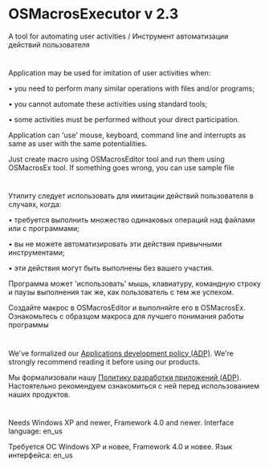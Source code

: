 # OSMacrosExecutor v 2.3
A tool for automating user activities / Инструмент автоматизации действий пользователя
#
Application may be used for imitation of user activities when:

 • you need to perform many similar operations with files and/or programs;

 • you cannot automate these activities using standard tools;

 • some activities must be performed without your direct participation.

Application can 'use' mouse, keyboard, command line and interrupts as same as user with the same potentialities.

Just create macro using OSMacrosEditor tool and run them using OSMacrosEx tool. If something goes wrong, you can use sample file
#
Утилиту следует использовать для имитации действий пользователя в случаях, когда:

 • требуется выполнить множество одинаковых операций над файлами или с программами;

 • вы не можете автоматизировать эти действия привычными инструментами;

 • эти действия могут быть выполнены без вашего участия.

Программа может 'использовать' мышь, клавиатуру, командную строку и паузы выполнения так же, как пользователь с тем же успехом.

Создайте макрос в OSMacrosEditor и выполняйте его в OSMacrosEx. Ознакомьтесь с образцом макроса для лучшего понимания работы программы

#

We've formalized our [Applications development policy (ADP)](https://vk.com/@rdaaow_fupl-adp).
We're strongly recommend reading it before using our products.

Мы формализовали нашу [Политику разработки приложений (ADP)](https://vk.com/@rdaaow_fupl-adp).
Настоятельно рекомендуем ознакомиться с ней перед использованием наших продуктов.

#

Needs Windows XP and newer, Framework 4.0 and newer. Interface language: en_us

Требуется ОС Windows XP и новее, Framework 4.0 и новее. Язык интерфейса: en_us
